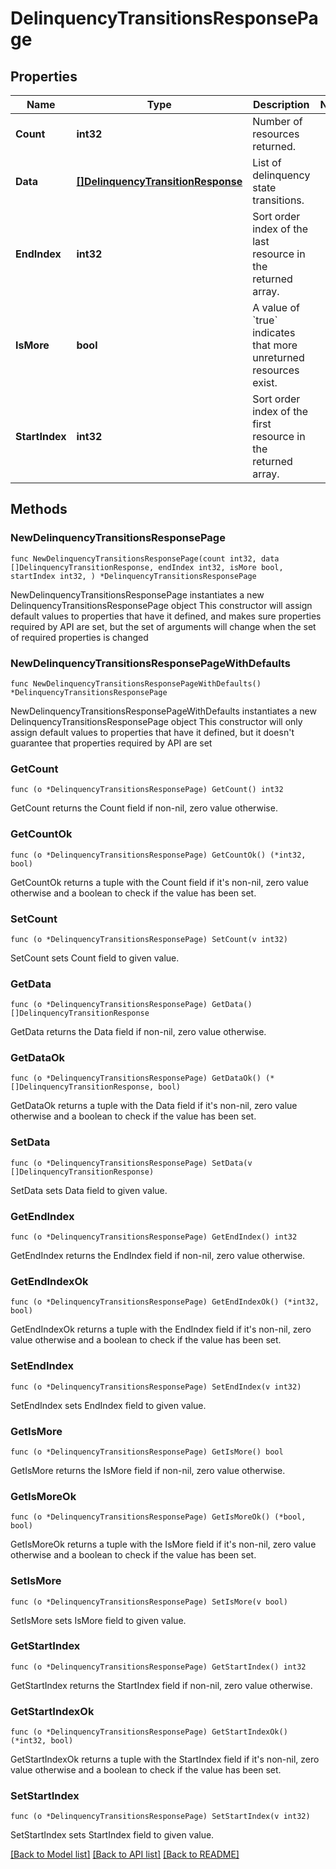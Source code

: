 # DelinquencyTransitionsResponsePage

## Properties

Name | Type | Description | Notes
------------ | ------------- | ------------- | -------------
**Count** | **int32** | Number of resources returned. | 
**Data** | [**[]DelinquencyTransitionResponse**](DelinquencyTransitionResponse.md) | List of delinquency state transitions. | 
**EndIndex** | **int32** | Sort order index of the last resource in the returned array. | 
**IsMore** | **bool** | A value of &#x60;true&#x60; indicates that more unreturned resources exist. | 
**StartIndex** | **int32** | Sort order index of the first resource in the returned array. | 

## Methods

### NewDelinquencyTransitionsResponsePage

`func NewDelinquencyTransitionsResponsePage(count int32, data []DelinquencyTransitionResponse, endIndex int32, isMore bool, startIndex int32, ) *DelinquencyTransitionsResponsePage`

NewDelinquencyTransitionsResponsePage instantiates a new DelinquencyTransitionsResponsePage object
This constructor will assign default values to properties that have it defined,
and makes sure properties required by API are set, but the set of arguments
will change when the set of required properties is changed

### NewDelinquencyTransitionsResponsePageWithDefaults

`func NewDelinquencyTransitionsResponsePageWithDefaults() *DelinquencyTransitionsResponsePage`

NewDelinquencyTransitionsResponsePageWithDefaults instantiates a new DelinquencyTransitionsResponsePage object
This constructor will only assign default values to properties that have it defined,
but it doesn't guarantee that properties required by API are set

### GetCount

`func (o *DelinquencyTransitionsResponsePage) GetCount() int32`

GetCount returns the Count field if non-nil, zero value otherwise.

### GetCountOk

`func (o *DelinquencyTransitionsResponsePage) GetCountOk() (*int32, bool)`

GetCountOk returns a tuple with the Count field if it's non-nil, zero value otherwise
and a boolean to check if the value has been set.

### SetCount

`func (o *DelinquencyTransitionsResponsePage) SetCount(v int32)`

SetCount sets Count field to given value.


### GetData

`func (o *DelinquencyTransitionsResponsePage) GetData() []DelinquencyTransitionResponse`

GetData returns the Data field if non-nil, zero value otherwise.

### GetDataOk

`func (o *DelinquencyTransitionsResponsePage) GetDataOk() (*[]DelinquencyTransitionResponse, bool)`

GetDataOk returns a tuple with the Data field if it's non-nil, zero value otherwise
and a boolean to check if the value has been set.

### SetData

`func (o *DelinquencyTransitionsResponsePage) SetData(v []DelinquencyTransitionResponse)`

SetData sets Data field to given value.


### GetEndIndex

`func (o *DelinquencyTransitionsResponsePage) GetEndIndex() int32`

GetEndIndex returns the EndIndex field if non-nil, zero value otherwise.

### GetEndIndexOk

`func (o *DelinquencyTransitionsResponsePage) GetEndIndexOk() (*int32, bool)`

GetEndIndexOk returns a tuple with the EndIndex field if it's non-nil, zero value otherwise
and a boolean to check if the value has been set.

### SetEndIndex

`func (o *DelinquencyTransitionsResponsePage) SetEndIndex(v int32)`

SetEndIndex sets EndIndex field to given value.


### GetIsMore

`func (o *DelinquencyTransitionsResponsePage) GetIsMore() bool`

GetIsMore returns the IsMore field if non-nil, zero value otherwise.

### GetIsMoreOk

`func (o *DelinquencyTransitionsResponsePage) GetIsMoreOk() (*bool, bool)`

GetIsMoreOk returns a tuple with the IsMore field if it's non-nil, zero value otherwise
and a boolean to check if the value has been set.

### SetIsMore

`func (o *DelinquencyTransitionsResponsePage) SetIsMore(v bool)`

SetIsMore sets IsMore field to given value.


### GetStartIndex

`func (o *DelinquencyTransitionsResponsePage) GetStartIndex() int32`

GetStartIndex returns the StartIndex field if non-nil, zero value otherwise.

### GetStartIndexOk

`func (o *DelinquencyTransitionsResponsePage) GetStartIndexOk() (*int32, bool)`

GetStartIndexOk returns a tuple with the StartIndex field if it's non-nil, zero value otherwise
and a boolean to check if the value has been set.

### SetStartIndex

`func (o *DelinquencyTransitionsResponsePage) SetStartIndex(v int32)`

SetStartIndex sets StartIndex field to given value.



[[Back to Model list]](../README.md#documentation-for-models) [[Back to API list]](../README.md#documentation-for-api-endpoints) [[Back to README]](../README.md)


